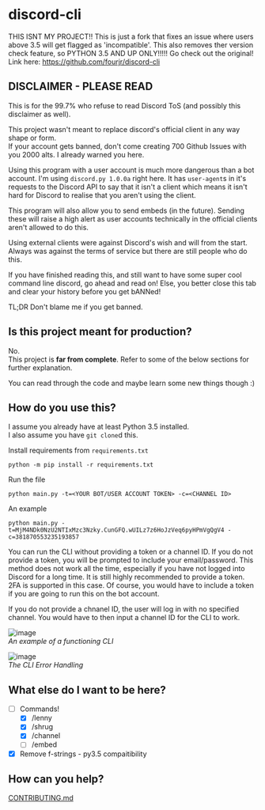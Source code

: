 # discord-cli
THIS ISNT MY PROJECT!! This is just a fork that fixes an issue where users above 3.5 will get flagged as 'incompatible'. This also removes ther version check feature, so PYTHON 3.5 AND UP ONLY!!!!!
Go check out the original! Link here:
https://github.com/fourjr/discord-cli

## DISCLAIMER - PLEASE READ
This is for the 99.7% who refuse to read Discord ToS (and possibly this disclaimer as well).

This project wasn't meant to replace discord's official client in any way shape or form.    
If your account gets banned, don't come creating 700 Github Issues with you 2000 alts. I already warned you here.

Using this program with a user account is much more dangerous than a bot account. I'm using `discord.py 1.0.0a` right here. It has `user-agent`s in it's requests to the Discord API to say that it isn't a client which means it isn't hard for Discord to realise that you aren't using the client.

This program will also allow you to send embeds (in the future). Sending these will raise a high alert as user accounts technically in the official clients aren't allowed to do this.

Using external clients were against Discord's wish and will from the start. Always was against the terms of service but there are still people who do this. 

If you have finished reading this, and still want to have some super cool command line discord, go ahead and read on! Else, you better close this tab and clear your history before you get bANNed!

TL;DR Don't blame me if you get banned.

## Is this project meant for production?
No.    
This project is **far from complete**. Refer to some of the below sections for further explanation.

You can read through the code and maybe learn some new things though :)

## How do you use this?
I assume you already have at least Python 3.5 installed.    
I also assume you have `git clone`d this.

Install requirements from `requirements.txt`
```
python -m pip install -r requirements.txt
```

Run the file
```
python main.py -t=<YOUR BOT/USER ACCOUNT TOKEN> -c=<CHANNEL ID>
```

An example
```
python main.py -t=MjM4NDk0NzU2NTIxMzc3Nzky.CunGFQ.wUILz7z6HoJzVeq6pyHPmVgQgV4 -c=381870553235193857
```

You can run the CLI without providing a token or a channel ID. If you do not provide a token, you will be prompted to include your email/password. This method does not work all the time, especially if you have not logged into Discord for a long time. It is still highly recommended to provide a token. 2FA is supported in this case. Of course, you would have to include a token if you are going to run this on the bot account.

If you do not provide a chnanel ID, the user will log in with no specified channel. You would have to then input a channel ID for the CLI to work.

![image](https://i.imgur.com/QvY5GIM.png)    
*An example of a functioning CLI*

![image](https://i.imgur.com/z0kPupy.png)    
*The CLI Error Handling*

## What else do I want to be here?
- [ ] Commands! 
  - [x] /lenny
  - [x] /shrug
  - [x] /channel <CHANNEL ID>
  - [ ] /embed

- [x] Remove f-strings - py3.5 compaitibility

## How can you help?
[CONTRIBUTING.md](CONTRIBUTING.md)
